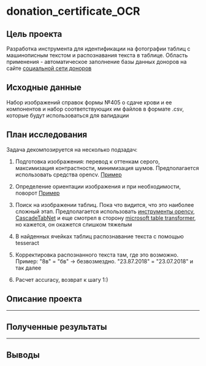 # donation_certificate_OCR
## Цель проекта
Разработка инструмента для идентификации на фотографии таблиц с машинописным текстом и распознавания текста в таблице. Область применения - автоматическое заполнение базы данных доноров на сайте [социальной сети доноров](https://donorsearch.org/)
## Исходные данные
Набор изображений справок формы №405 о сдаче крови и ее компонентов и набор соответствующих им файлов в формате .csv, которые будут использоваться для валидации
## План исследования
Задача декомпозируется на несколько подзадач:

1. Подготовка изображения: перевод к оттенкам серого, максимизация контрастности, минимизация шумов. Предполагается использовать средства opencv. [Пример](https://digitology.tech/posts/primenenie-ocr-tesseract-sovmestno-s-python/)

2. Определение ориентации изображения и при необходимости, поворот [Пример](https://nanonets.com/blog/ocr-with-tesseract/#detectorientationandscript)

3. Поиск на изображении таблиц. Пока что видится, что это наиболее сложный этап. Предполагается использовать [инструменты opencv](https://habr.com/ru/articles/546824/), [CascadeTabNet](https://github.com/DevashishPrasad/CascadeTabNet) и еще смотрел в сторону [microsoft table transformer](https://github.com/microsoft/table-transformer), но кажется, он окажется слишком тяжелым

4. В найденных ячейках таблиц распознавание текста с помощью tesseract

5. Корректировка распознанного текста там, где это возможно. Пример: "8в" = "бв" -> безвозмездно. "23.87.2018" = "23.07.2018" и так далее

6. Расчет accuracy, возврат к шагу 1:)
## Описание проекта
_____________
## Полученные результаты
_____________
## Выводы


